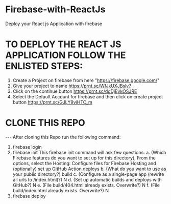 # Firebase-with-ReactJs
Deploy your React js Application with firebase


# TO DEPLOY THE REACT JS APPLICATION FOLLOW THE ENLISTED STEPS:
1. Create a Project on firebase from here "https://firebase.google.com/"
2. Give your project to name https://prnt.sc/WfJkUXJBslv7
3. Click on the continue button https://prnt.sc/ddDjEykOSJRE
4. Select the Default Account for firebase and then click on create project button https://prnt.sc/GJLY9viHTC_m


# CLONE THIS REPO 
--- After cloning this Repo run the following command:
1. firebase login
2. firebase init
This firebase init command will ask few questions:
a. (Which Firebase features do you want to set up for this directory), From the options, select the Hosting: Configure files for Firebase Hosting and (optionally) set up GitHub Action deploys
b. (What do you want to use as your public directory?) build
c. (Configure as a single-page app (rewrite all urls to /index.html)?) N
d. (Set up automatic builds and deploys with GitHub?) N
e. (File build/404.html already exists. Overwrite?) N
f. (File build/index.html already exists. Overwrite?) N
3. firebase deploy
